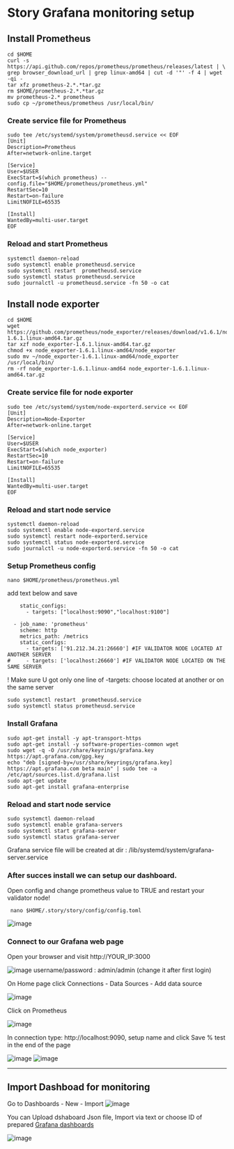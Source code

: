 # Story Grafana monitoring setup

## Install Prometheus
```
cd $HOME
curl -s https://api.github.com/repos/prometheus/prometheus/releases/latest | \
grep browser_download_url | grep linux-amd64 | cut -d '"' -f 4 | wget -qi -
tar xfz prometheus-2.*.*tar.gz
rm $HOME/prometheus-2.*.*tar.gz
mv prometheus-2.* prometheus
sudo cp ~/prometheus/prometheus /usr/local/bin/
```
### Create service file for Prometheus
```
sudo tee /etc/systemd/system/prometheusd.service << EOF
[Unit]
Description=Prometheus 
After=network-online.target

[Service]
User=$USER
ExecStart=$(which prometheus) --config.file="$HOME/prometheus/prometheus.yml"
RestartSec=10
Restart=on-failure
LimitNOFILE=65535

[Install]
WantedBy=multi-user.target
EOF
```

### Reload and start Prometheus
```
systemctl daemon-reload
sudo systemctl enable prometheusd.service
sudo systemctl restart  prometheusd.service
sudo systemctl status prometheusd.service
sudo journalctl -u prometheusd.service -fn 50 -o cat
```

## Install node exporter
```
cd $HOME
wget https://github.com/prometheus/node_exporter/releases/download/v1.6.1/node_exporter-1.6.1.linux-amd64.tar.gz
tar xzf node_exporter-1.6.1.linux-amd64.tar.gz
chmod +x node_exporter-1.6.1.linux-amd64/node_exporter
sudo mv ~/node_exporter-1.6.1.linux-amd64/node_exporter /usr/local/bin/
rm -rf node_exporter-1.6.1.linux-amd64 node_exporter-1.6.1.linux-amd64.tar.gz
```
### Create service file for node exporter
```
sudo tee /etc/systemd/system/node-exporterd.service << EOF
[Unit]
Description=Node-Exporter 
After=network-online.target

[Service]
User=$USER
ExecStart=$(which node_exporter)
RestartSec=10
Restart=on-failure
LimitNOFILE=65535

[Install]
WantedBy=multi-user.target
EOF
```
### Reload and start node service
```
systemctl daemon-reload
sudo systemctl enable node-exporterd.service
sudo systemctl restart node-exporterd.service
sudo systemctl status node-exporterd.service
sudo journalctl -u node-exporterd.service -fn 50 -o cat
```
### Setup Prometheus config

```
nano $HOME/prometheus/prometheus.yml

```
add text below and save 
```
    static_configs:
      - targets: ["localhost:9090","localhost:9100"]

  - job_name: 'prometheus'
    scheme: http
    metrics_path: /metrics
    static_configs:
      - targets: ['91.212.34.21:26660'] #IF VALIDATOR NODE LOCATED AT ANOTHER SERVER
#     - targets: ['localhost:26660'] #IF VALIDATOR NODE LOCATED ON THE SAME SERVER
```
! Make sure U got only one line of -targets: choose located at another or on the same server

```
sudo systemctl restart  prometheusd.service
sudo systemctl status prometheusd.service
```

### Install Grafana

```
sudo apt-get install -y apt-transport-https
sudo apt-get install -y software-properties-common wget
sudo wget -q -O /usr/share/keyrings/grafana.key https://apt.grafana.com/gpg.key
echo "deb [signed-by=/usr/share/keyrings/grafana.key] https://apt.grafana.com beta main" | sudo tee -a /etc/apt/sources.list.d/grafana.list
sudo apt-get update
sudo apt-get install grafana-enterprise
```
### Reload and start node service

```
sudo systemctl daemon-reload
sudo systemctl enable grafana-servers
sudo systemctl start grafana-server
sudo systemctl status grafana-server
```

Grafana service file will be created at dir : /lib/systemd/system/grafana-server.service

### After succes install we can setup our dashboard.

Open config and change prometheus value to TRUE and restart your validator node!
```
 nano $HOME/.story/story/config/config.toml

```
![image](https://github.com/user-attachments/assets/1f2ba214-353f-47a5-919c-fc140d8f77ff)

### Connect to our Grafana web page

Open your browser and visit http://YOUR_IP:3000

![image](https://github.com/user-attachments/assets/238d0499-f3ab-4025-8b17-9bddeaae073e)
username/password : admin/admin (change it after first login)

On Home page click Connections - Data Sources - Add data source 

![image](https://github.com/user-attachments/assets/54c5eea5-de40-404d-ba32-0d3712fe67a2)

Click on Prometheus

![image](https://github.com/user-attachments/assets/25c23260-cbb5-4cda-9bd4-0348700aeda8)

In connection type: http://localhost:9090, setup name and click Save % test in the end of the page

![image](https://github.com/user-attachments/assets/be6399a9-69e6-48e3-820e-bf91fb88b324)
![image](https://github.com/user-attachments/assets/e5e6384a-ca9a-4d44-9d11-fc696c64d4d5)

-----
## Import Dashboad for monitoring

Go to Dashboards - New - Import
![image](https://github.com/user-attachments/assets/083ba753-a01e-4db6-8b62-8f885ee9832f)

You can Upload dshaboard Json file, Import via text or choose ID of prepared [Grafana dashboards](https://grafana.com/grafana/dashboards/)

![image](https://github.com/user-attachments/assets/e6e26678-0bc7-4478-a04f-f77e469c10d4)
